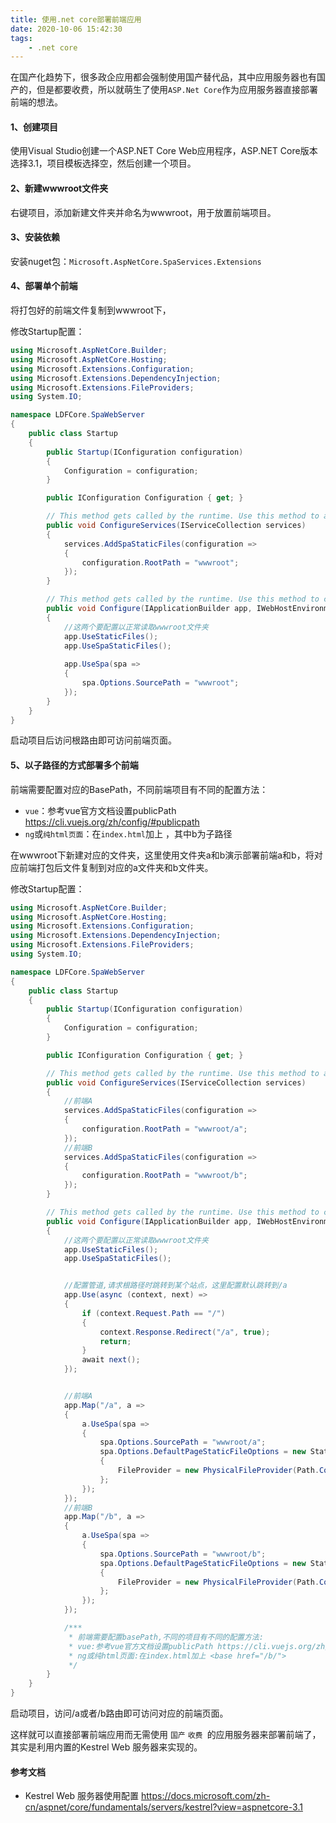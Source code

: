```yaml
---
title: 使用.net core部署前端应用
date: 2020-10-06 15:42:30
tags: 
    - .net core
---
```


在国产化趋势下，很多政企应用都会强制使用国产替代品，其中应用服务器也有国产的，但是都要收费，所以就萌生了使用`ASP.Net Core`作为应用服务器直接部署前端的想法。

#### 1、创建项目

使用Visual Studio创建一个ASP.NET Core Web应用程序，ASP.NET Core版本选择3.1，项目模板选择空，然后创建一个项目。

#### 2、新建wwwroot文件夹

右键项目，添加新建文件夹并命名为wwwroot，用于放置前端项目。

#### 3、安装依赖

安装nuget包：`Microsoft.AspNetCore.SpaServices.Extensions`

#### 4、部署单个前端

将打包好的前端文件复制到wwwroot下，

修改Startup配置：

```csharp
using Microsoft.AspNetCore.Builder;
using Microsoft.AspNetCore.Hosting;
using Microsoft.Extensions.Configuration;
using Microsoft.Extensions.DependencyInjection;
using Microsoft.Extensions.FileProviders;
using System.IO;

namespace LDFCore.SpaWebServer
{
    public class Startup
    {
        public Startup(IConfiguration configuration)
        {
            Configuration = configuration;
        }

        public IConfiguration Configuration { get; }

        // This method gets called by the runtime. Use this method to add services to the container.
        public void ConfigureServices(IServiceCollection services)
        {
			services.AddSpaStaticFiles(configuration =>
            {
                configuration.RootPath = "wwwroot";
            });
        }

        // This method gets called by the runtime. Use this method to configure the HTTP request pipeline.
        public void Configure(IApplicationBuilder app, IWebHostEnvironment env)
        {
            //这两个要配置以正常读取wwwroot文件夹
            app.UseStaticFiles();
            app.UseSpaStaticFiles();
            
            app.UseSpa(spa =>
            {
                spa.Options.SourcePath = "wwwroot";
            });
        }
    }
}
```

启动项目后访问根路由即可访问前端页面。

#### 5、以子路径的方式部署多个前端

前端需要配置对应的BasePath，不同前端项目有不同的配置方法：

* `vue`：参考vue官方文档设置publicPath https://cli.vuejs.org/zh/config/#publicpath
* `ng`或`纯html页面`：在`index.html`加上 <base href="/b/">   ，其中b为子路径

在wwwroot下新建对应的文件夹，这里使用文件夹a和b演示部署前端a和b，将对应前端打包后文件复制到对应的a文件夹和b文件夹。

修改Startup配置：

```csharp
using Microsoft.AspNetCore.Builder;
using Microsoft.AspNetCore.Hosting;
using Microsoft.Extensions.Configuration;
using Microsoft.Extensions.DependencyInjection;
using Microsoft.Extensions.FileProviders;
using System.IO;

namespace LDFCore.SpaWebServer
{
    public class Startup
    {
        public Startup(IConfiguration configuration)
        {
            Configuration = configuration;
        }

        public IConfiguration Configuration { get; }

        // This method gets called by the runtime. Use this method to add services to the container.
        public void ConfigureServices(IServiceCollection services)
        {
            //前端A
            services.AddSpaStaticFiles(configuration =>
            {
                configuration.RootPath = "wwwroot/a";
            });
            //前端B
            services.AddSpaStaticFiles(configuration =>
            {
                configuration.RootPath = "wwwroot/b";
            });
        }

        // This method gets called by the runtime. Use this method to configure the HTTP request pipeline.
        public void Configure(IApplicationBuilder app, IWebHostEnvironment env)
        {
            //这两个要配置以正常读取wwwroot文件夹
            app.UseStaticFiles();
            app.UseSpaStaticFiles();


            //配置管道,请求根路径时跳转到某个站点，这里配置默认跳转到/a
            app.Use(async (context, next) =>
            {
                if (context.Request.Path == "/")
                {
                    context.Response.Redirect("/a", true);
                    return;
                }
                await next();
            });


            //前端A
            app.Map("/a", a =>
            {
                a.UseSpa(spa =>
                {
                    spa.Options.SourcePath = "wwwroot/a";
                    spa.Options.DefaultPageStaticFileOptions = new StaticFileOptions
                    {
                        FileProvider = new PhysicalFileProvider(Path.Combine(Directory.GetCurrentDirectory(), "wwwroot", "a"))
                    };
                });
            });
            //前端B
            app.Map("/b", a =>
            {
                a.UseSpa(spa =>
                {
                    spa.Options.SourcePath = "wwwroot/b";
                    spa.Options.DefaultPageStaticFileOptions = new StaticFileOptions
                    {
                        FileProvider = new PhysicalFileProvider(Path.Combine(Directory.GetCurrentDirectory(), "wwwroot", "b"))
                    };
                });
            });

            /***
             * 前端需要配置basePath,不同的项目有不同的配置方法:
             * vue:参考vue官方文档设置publicPath https://cli.vuejs.org/zh/config/#publicpath
             * ng或纯html页面:在index.html加上 <base href="/b/">   
             */
        }
    }
}
```

启动项目，访问/a或者/b路由即可访问对应的前端页面。



这样就可以直接部署前端应用而无需使用 `国产` `收费 `的应用服务器来部署前端了，其实是利用内置的Kestrel Web 服务器来实现的。





#### 参考文档

* Kestrel Web 服务器使用配置 https://docs.microsoft.com/zh-cn/aspnet/core/fundamentals/servers/kestrel?view=aspnetcore-3.1

